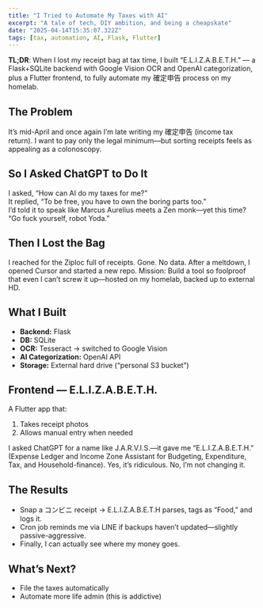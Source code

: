 ```yaml
---
title: "I Tried to Automate My Taxes with AI"
excerpt: "A tale of tech, DIY ambition, and being a cheapskate"
date: "2025-04-14T15:35:07.322Z"
tags: [tax, automation, AI, Flask, Flutter]
---
```


**TL;DR**: When I lost my receipt bag at tax time, I built “E.L.I.Z.A.B.E.T.H.” — a Flask+SQLite backend with Google Vision OCR and OpenAI categorization, plus a Flutter frontend, to fully automate my 確定申告 process on my homelab.

## The Problem

It’s mid-April and once again I’m late writing my 確定申告 (income tax return). I want to pay only the legal minimum—but sorting receipts feels as appealing as a colonoscopy.

## So I Asked ChatGPT to Do It

I asked, “How can AI do my taxes for me?”  
It replied, “To be free, you have to own the boring parts too.”  
I’d told it to speak like Marcus Aurelius meets a Zen monk—yet this time? “Go fuck yourself, robot Yoda.”

## Then I Lost the Bag

I reached for the Ziploc full of receipts. Gone. No data. After a meltdown, I opened Cursor and started a new repo. Mission: Build a tool so foolproof that even I can’t screw it up—hosted on my homelab, backed up to external HD.

## What I Built

- **Backend:** Flask  
- **DB:** SQLite  
- **OCR:** Tesseract → switched to Google Vision  
- **AI Categorization:** OpenAI API  
- **Storage:** External hard drive (“personal S3 bucket”)

## Frontend — E.L.I.Z.A.B.E.T.H.

A Flutter app that:
1. Takes receipt photos  
2. Allows manual entry when needed  

I asked ChatGPT for a name like J.A.R.V.I.S.—it gave me “E.L.I.Z.A.B.E.T.H.” (Expense Ledger and Income Zone Assistant for Budgeting, Expenditure, Tax, and Household-finance). Yes, it’s ridiculous. No, I’m not changing it.

## The Results

- Snap a コンビニ receipt → E.L.I.Z.A.B.E.T.H parses, tags as “Food,” and logs it.  
- Cron job reminds me via LINE if backups haven’t updated—slightly passive-aggressive.  
- Finally, I can actually see where my money goes.

## What’s Next?

- File the taxes automatically  
- Automate more life admin (this is addictive)  


